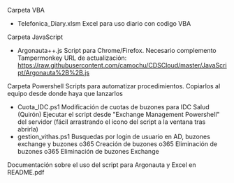 Carpeta VBA
  - Telefonica_Diary.xlsm
      Excel para uso diario con codigo VBA

Carpeta JavaScript
  - Argonauta++.js
      Script para Chrome/Firefox. Necesario complemento Tampermonkey
      URL de actualización: https://raw.githubusercontent.com/camochu/CDSCloud/master/JavaScript/Argonauta%2B%2B.js
      
Carpeta Powershell
  Scripts para automatizar procedimientos. Copiarlos al equipo desde donde haya que lanzarlos
  - Cuota_IDC.ps1
      Modificación de cuotas de buzones para IDC Salud (Quirón)
      Ejecutar el script desde "Exchange Management Powershell" del servidor (fácil arrastrando el icono del script a la ventana tras abrirla)
  - gestion_vithas.ps1
      Busquedas por login de usuario en AD, buzones exchange y buzones o365
      Creación de buzones o365
      Eliminación de buzones o365
      Eliminación de buzones Exchange

Documentación sobre el uso del script para Argonauta y Excel en README.pdf
